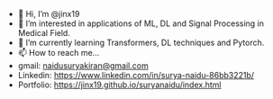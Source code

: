 - 👋 Hi, I’m @jinx19
- 👀 I’m interested in applications of ML, DL and Signal Processing in Medical Field.
- 🌱 I’m currently learning Transformers, DL techniques and Pytorch.
- 📫 How to reach me...
- gmail: naidusuryakiran@gmail.com
- Linkedin: https://www.linkedin.com/in/surya-naidu-86bb3221b/
- Portfolio: https://jinx19.github.io/suryanaidu/index.html

<!---
jinx19/jinx19 is a ✨ special ✨ repository because its `README.md` (this file) appears on your GitHub profile.
You can click the Preview link to take a look at your changes.
--->
